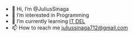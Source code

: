 - 👋 Hi, I’m @JuliusSinaga
- 👀 I’m interested in Programming
- 🌱 I’m currently learning [IT DEL](https://www.del.ac.id/) 
- 📫 How to reach me juliussinaga712@gmail.com
